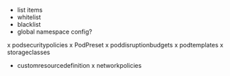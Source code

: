 - list items
- whitelist
- blacklist
- global namespace config?

x podsecuritypolicies
x PodPreset
x poddisruptionbudgets
x podtemplates
x storageclasses
- customresourcedefinition
x networkpolicies

